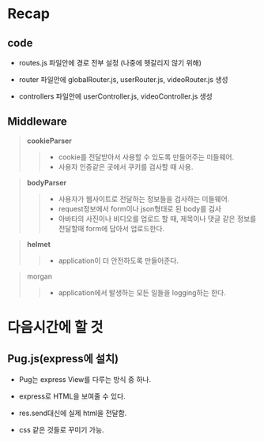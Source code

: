 # Recap

## code

* routes.js 파일안에 경로 전부 설정 (나중에 헷갈리지 않기 위해)

* router 파일안에 globalRouter.js, userRouter.js, videoRouter.js 생성

*  controllers 파일안에 userController.js, videoController.js 생성

## Middleware

>**cookieParser**    
>>* cookie를 전달받아서 사용할 수 있도록 만들어주는 미들웨어.   
>>* 사용자 인증같은 곳에서 쿠키를 검사할 때 사용.

>**bodyParser**   
>>* 사용자가 웹사이트로 전달하는 정보들을 검사하는 미들웨어.
>>* request정보에서 form이나 json형태로 된 body를 검사   
>>* 아바타의 사진이나 비디오를 업로드 할 때, 제목이나 댓글 같은 정보를 전달할때 form에 담아서 업로드한다.

>**helmet**   
>>* application이 더 안전하도록 만들어준다.

>morgan   
>>* application에서 발생하는 모든 일들을 logging하는 한다.

# 다음시간에 할 것

## Pug.js(express에 설치)
* Pug는 express View를 다루는 방식 중 하나.

* express로 HTML을 보여줄 수 있다.

* res.send대신에 실제 html을 전달함.

* css 같은 것들로 꾸미기 가능.
